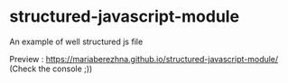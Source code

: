 # structured-javascript-module
An example of well structured js file

Preview : https://mariaberezhna.github.io/structured-javascript-module/
(Check the console ;))
